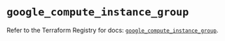 # `google_compute_instance_group`

Refer to the Terraform Registry for docs: [`google_compute_instance_group`](https://registry.terraform.io/providers/hashicorp/google/6.9.0/docs/resources/compute_instance_group).
